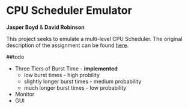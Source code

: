 CPU Scheduler Emulator
======================

__Jasper Boyd__ & __David Robinson__

This project seeks to emulate a multi-level CPU Scheduler. The original 
description of the assignment can be found 
[here](http://cs.clarku.edu/~fgreen/courses/cs215/CS215Assgn/CS215A5S13.html).

##todo 

- Three Tiers of Burst Time - __implemented__
    - low burst times - high probility 
    - slightly longer burst times - medium probability
    - much longer burst times - low probability
- Monitor 
- GUI